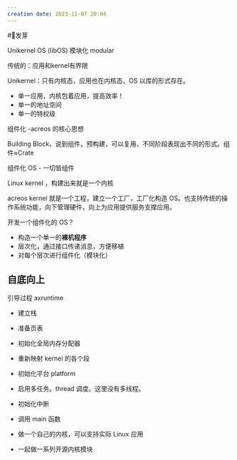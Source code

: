```yaml
---
creation date: 2023-11-07 20:04 
---
```

#🌱发芽


Unikernel OS (libOS)
模块化 modular

传统的：应用和kernel有界限

Unikernel：只有内核态，应用也在内核态，OS 以库的形式存在。

 - 单一应用，内核包着应用，提高效率！
 - 单一的地址空间
 - 单一的特权级

组件化  -acreos 的核心思想

Building Block，说到组件，预构建，可以复用，不同阶段表现出不同的形式。组件≈Crate

组件化 OS - 一切皆组件

Linux kernel ，构建出来就是一个内核

acreos kernel 就是一个工程，建立一个工厂，工厂化构造 OS。也支持传统的操作系统功能，向下管理硬件，向上为应用提供服务支撑应用。


开发一个组件化的 OS？

- 构造一个单一的**裸机程序**
- 层次化，通过接口传递消息，方便移植
- 对每个层次进行组件化（模块化）

## 自底向上

引导过程 axruntime
- 建立栈
- 准备页表
- 初始化全局内存分配器
- 重新映射 kernel 的各个段
- 初始化平台 platform
- 启用多任务。thread 调度。这里没有多线程。
- 初始化中断
- 调用 main 函数


- 做一个自己的内核，可以支持实际 Linux 应用
- 一起做一系列开源内核模块



